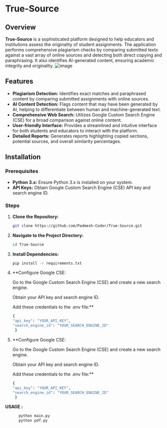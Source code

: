 # True-Source

## Overview

**True-Source** is a sophisticated platform designed to help educators and institutions assess the originality of student assignments. The application performs comprehensive plagiarism checks by comparing submitted texts against a vast array of online sources and detecting both direct copying and paraphrasing. It also identifies AI-generated content, ensuring academic integrity and originality.
![image](https://github.com/user-attachments/assets/88dca7c6-92b6-44ef-9d50-e69030966726)

## Features

- **Plagiarism Detection:** Identifies exact matches and paraphrased content by comparing submitted assignments with online sources.
- **AI Content Detection:** Flags content that may have been generated by AI, helping to differentiate between human and machine-generated text.
- **Comprehensive Web Search:** Utilizes Google Custom Search Engine (CSE) for a broad comparison against online content.
- **User-friendly Interface:** Provides a streamlined and intuitive interface for both students and educators to interact with the platform.
- **Detailed Reports:** Generates reports highlighting copied sections, potential sources, and overall similarity percentages.

## Installation

### Prerequisites

- **Python 3.x:** Ensure Python 3.x is installed on your system.
- **API Keys:** Obtain Google Custom Search Engine (CSE) API key and search engine ID.

### Steps

1. **Clone the Repository:**

   ```bash
   git clone https://github.com/Padmesh-Coder/True-Source.git
2. **Navigate to the Project Directory:**
   ```bash
   cd True-Source
3. **Install Dependencies:**
   ```bash
   pip install -r requirements.txt
4. **Configure Google CSE:

   Go to the Google Custom Search Engine (CSE) and create a new search engine.

   Obtain your API key and search engine ID.

   Add these credentials to the .env file:**
   ```bash
   {
   "api_key": "YOUR_API_KEY",
   "search_engine_id": "YOUR_SEARCH_ENGINE_ID"
    }
4. **Configure Google CSE:

   Go to the Google Custom Search Engine (CSE) and create a new search engine.

   Obtain your API key and search engine ID.

   Add these credentials to the .env file:**
   ```bash
   {
   "api_key": "YOUR_API_KEY",
   "search_engine_id": "YOUR_SEARCH_ENGINE_ID"
    }
  **USAGE :**
  ```bash
        python main.py
        python pdf.py
